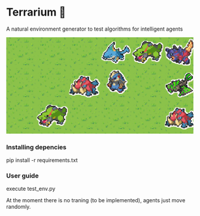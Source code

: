 # Terrarium :leaves:
A natural environment generator to test algorithms for intelligent agents

<img src="wallpaper.png" alt="drawing" width="500"/>

### Installing depencies

pip install -r requirements.txt

### User guide

execute test_env.py

At the moment there is no traning (to be implemented), agents just move randomly.


